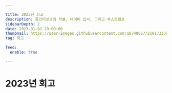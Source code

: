```yaml
---

title: 2023년 회고
description: 줌인터넷과의 작별, 네이버 입사, 그리고 부스트캠프
sidebarDepth: 2
date: 2023-01-01 23:00:00
thumbnail: https://user-images.githubusercontent.com/18749057/210173339-3986e61a-5645-4bfc-be71-119d51842809.jpg
tag: 회고

feed:
  enable: true

---
```


# 2023년 회고
